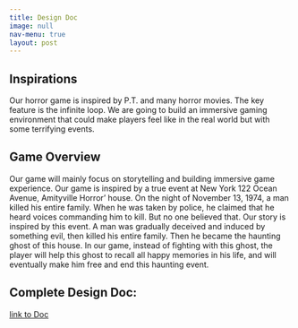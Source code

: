 ```yaml
---
title: Design Doc
image: null
nav-menu: true
layout: post
---
```




## Inspirations
Our horror game is inspired by P.T. and many horror movies. The key feature is the infinite loop. We are going to build an immersive gaming environment that could make players feel like in the real world but with some terrifying events.


## Game Overview
Our game will mainly focus on storytelling and building immersive game experience. Our game is inspired by a true event at New York 122 Ocean Avenue, Amityville Horror’ house. On the night of November 13, 1974, a man killed his entire family. When he was taken by police, he claimed that he heard voices commanding him to kill. But no one believed that. 
Our story is inspired by this event. A man was gradually deceived and induced by something evil, then killed his entire family. Then he became the haunting ghost of this house. In our game, instead of fighting with this ghost, the player will help this ghost to recall all happy memories in his life, and will eventually make him free and end this haunting event.

## Complete Design Doc:
[link to Doc](https://docs.google.com/document/d/1cH9xMhgRW9FaRkK1l1lYkumHlWxdURpXYfML1ukXFMA/edit#heading=h.nkdh3yasy0jd)